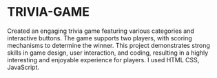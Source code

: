 # TRIVIA-GAME
Created an engaging trivia game featuring various categories and interactive buttons. The game supports two players, with scoring mechanisms to determine the winner. This project demonstrates strong skills in game design, user interaction, and coding, resulting in a highly interesting and enjoyable experience for players. 
I used HTML CSS, JavaScript.
